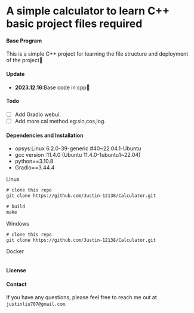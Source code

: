 # A simple calculator to learn C++ basic project files required

#### Base Program

This is a simple C++ project for learning the file structure and deployment of the project:hugs:

#### Update

+ **2023.12.16**:Base code in cpp:cactus:

#### Todo

- [ ] Add Gradio webui.
- [ ] Add more cal method.eg:sin,cos,log.

#### Dependencies and Installation

+ opsys:Linux 6.2.0-39-generic #40~22.04.1-Ubuntu
+ gcc version :11.4.0 (Ubuntu 11.4.0-1ubuntu1~22.04) 
+ python==3.10.8
+ Gradio==3.44.4

Linux

```latex
# clone this repo
git clone https://github.com/Justin-12138/Calculator.git

# build
make
```

Windows

```latex
# clone this repo
git clone https://github.com/Justin-12138/Calculator.git

```

Docker

```latex

```

#### License



#### Contact

If you have any questions, please feel free to reach me out at `justinliu707@gmail.com`. 
